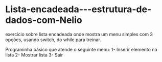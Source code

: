 # Lista-encadeada---estrutura-de-dados-com-Nelio
exercício sobre lista encadeada onde mostra um menu simples com 3 opções, usando switch, do while para treinar.

Programinha básico que atende o seguinte menu:
1- Inserir elemento na lista
2- Mostrar lista
3- Sair
